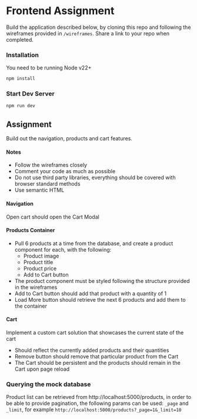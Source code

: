 # Frontend Assignment

Build the application described below, by cloning this repo and following the wireframes provided in `/wireframes`. Share a link to your repo when completed.

### Installation
You need to be running Node v22+

```sh
npm install
```

### Start Dev Server

```sh
npm run dev
```

## Assignment

Build out the navigation, products and cart features.

#### Notes
  - Follow the wireframes closely
  - Comment your code as much as possible
  - Do not use third party libraries, everything should be covered with browser standard methods
  - Use semantic HTML

#### Navigation

Open cart should open the Cart Modal

#### Products Container
  - Pull 6 products at a time from the database, and create a product component for each, with the following:
    - Product image
    - Product title
    - Product price
    - Add to Cart button
  - The product component must be styled following the structure provided in the wireframes
  - Add to Cart button should add that product with a quantity of 1
  - Load More button should retrieve the next 6 products and add them to the container
  
#### Cart

Implement a custom cart solution that showcases the current state of the cart
  - Should reflect the currently added products and their quantities
  - Remove button should remove that particular product from the Cart
  - The Cart should be persistent and the products should remain in the Cart upon page reload

### Querying the mock database
  Product list can be retrieved from http://localhost:5000/products, in order to be able to provide pagination, the following params can be used: `_page` and `_limit`, for example `http://localhost:5000/products?_page=1&_limit=10`